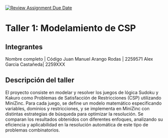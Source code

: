 [![Review Assignment Due Date](https://classroom.github.com/assets/deadline-readme-button-22041afd0340ce965d47ae6ef1cefeee28c7c493a6346c4f15d667ab976d596c.svg)](https://classroom.github.com/a/agiyKqJx)

# Taller 1: Modelamiento de CSP

## Integrantes

Nombre completo | Código
Juan Manuel Arango Rodas | 2259571
Alex Garcia Castañeda| 2259XXX

## Descripción del taller

El proyecto consiste en modelar y resolver los juegos de lógica Sudoku y Kakuro como Problemas de Satisfacción de Restricciones (CSP) utilizando MiniZinc. Para cada juego, se define un modelo matemático especificando variables, dominios y restricciones, y se implementa en MiniZinc con distintas estrategias de búsqueda para optimizar la resolución. Se comparan los resultados obtenidos con diferentes enfoques, analizando su eficiencia y aplicabilidad en la resolución automática de este tipo de problemas combinatorios.
